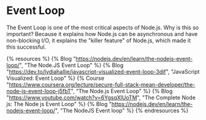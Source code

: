 # Event Loop

The Event Loop is one of the most critical aspects of Node.js. Why is this so important? Because it explains how Node.js can be asynchronous and have non-blocking I/O, it explains the "killer feature" of Node.js, which made it this successful.

{% resources %}
  {% Blog "https://nodejs.dev/en/learn/the-nodejs-event-loop/", "The Node.JS Event Loop" %}
  {% Blog "https://dev.to/lydiahallie/javascript-visualized-event-loop-3dif", "JavaScript Visualized: Event Loop" %}
  {% Course "https://www.coursera.org/lecture/secure-full-stack-mean-developer/the-node-js-event-loop-j5fbT", "The Node.js Event Loop" %}
  {% Blog "https://www.youtube.com/watch?v=6YgsqXlUoTM", "The Complete Node js: The Node js Event Loop" %}
  {% Blog "https://nodejs.dev/en/learn/the-nodejs-event-loop/", "The NodeJS Event loop" %}
{% endresources %}
